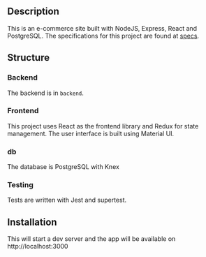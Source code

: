 
## Description

This is an e-commerce site built with NodeJS, Express,  React and PostgreSQL. The specifications for this project are found at [specs](Specs.md).


## Structure


### Backend

The backend is in `backend`. 

### Frontend

This project uses React as the frontend library and Redux for state management. The user interface is built using Material UI.

### db

The database is PostgreSQL with Knex


### Testing

Tests are written with Jest and supertest.

## Installation

This will start a dev server and the app will be available on http://localhost:3000

